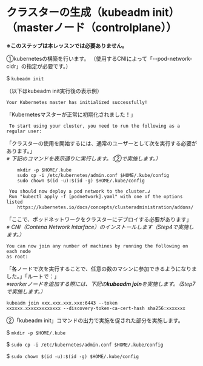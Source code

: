 # クラスターの生成（kubeadm init）（masterノード（controlplane））  

**※このステップは本レッスンでは必要ありません。**  

①kubernetesの構築を行います。
（使用するCNIによって「--pod-network-cidr」の指定が必要です。）  

$ `kubeadm init`  

（以下はkubeadm init実行後の表示例）

```text
Your Kubernetes master has initialized successfully!
```

「Kubernetesマスターが正常に初期化されました！」  

```text
 To start using your cluster, you need to run the following as a regular user:
 ```

「クラスターの使用を開始するには、通常のユーザーとして次を実行する必要があります。」  
*※ 下記のコマンドを表示通りに実行します。（②で実施します。）*

```text
    mkdir -p $HOME/.kube
    sudo cp -i /etc/kubernetes/admin.conf $HOME/.kube/config
    sudo chown $(id -u):$(id -g) $HOME/.kube/config
```
  
```text
 You should now deploy a pod network to the cluster.↲
 Run "kubectl apply -f [podnetwork].yaml" with one of the options listed
    https://kubernetes.io/docs/concepts/clusteradministration/addons/
```

「ここで、ポッドネットワークをクラスターにデプロイする必要があります」  
*※ CNI（Contena Network Intarface）のインストールします（Step4で実施します。）*

```text
You can now join any number of machines by running the following on each node
as root:
```

「各ノードで次を実行することで、任意の数のマシンに参加できるようになりました。」「ルートで：」  
*※workerノードを追加する際には、下記の**kubeadm join**を実施します。（Step7で実施します。）*  

```text
kubeadm join xxx.xxx.xxx.xxx:6443 --token
xxxxxx.xxxxxxxxxxxxx --discovery-token-ca-cert-hash sha256:xxxxxxx
```  

②「kubeadm init」コマンドの出力で実施を促された部分を実施します。  

$ `mkdir -p $HOME/.kube`  

$ `sudo cp -i /etc/kubernetes/admin.conf $HOME/.kube/config`  

$ `sudo chown $(id -u):$(id -g) $HOME/.kube/config`  
